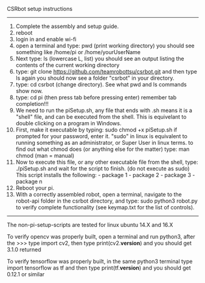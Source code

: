 CSRbot setup instructions
*************************


1.  Complete the assembly and setup guide.
2.  reboot
3.  login in and enable wi-fi
4.  open a terminal and type: pwd (print working directory)
      you should see something like /home/pi or /home/yourUserName
5.  Next type: ls (lowercase L, list)
      you should see an output listing the contents of the current working directory
5.  type: git clone https://github.com/teamrobottsu/csrbot.git and then type ls again
      you should now see a folder "csrbot" in your directory. 
6.  type: cd csrbot (change directory).  See what pwd and ls commands show now.
7.  type: cd pi (then press tab before pressing enter) remember tab completion!!!
8.  We need to run the piSetup.sh,
      any file that ends with .sh means it is a "shell" file, and can be executed from
      the shell.  This is equivelant to double clicking on a program in Windows.
9.  First, make it executable by typing: sudo chmod +x piSetup.sh
      if prompted for your password, enter it.  "sudo" in linux is equivalent to running
      something as an administrator, or Super User in linux terms. to find out what 
      chmod does (or anything else for the matter) type: man chmod (man = manual)
10. Now to execute this file, or any other executable file from the shell, type:
      ./piSetup.sh and wait for the script to finish. (do not execute as sudo) This script installs the following:
          - package 1 
          - package 2
          - package 3
          - package n
11. Reboot your pi.  
12. With a correctly assembled robot, open a terminal, navigate to the robot-api folder in the
      csrbot directory, and type: sudo python3 robot.py to verify complete functionality (see
      keymap.txt for the list of controls).

______________________________________________________________________________________________________________
The non-pi-setup-scripts are tested for linux ubuntu 14.X and 16.X

To verify opencv was properly built, open a terminal and run python3, after the >>> type import cv2, then type print(cv2.__version__) and you should get 3.1.0 returned

To verify tensorflow was properly built, in the same python3 terminal type import tensorflow as tf and then type print(tf.__version__) and you should get 0.12.1 or similar
